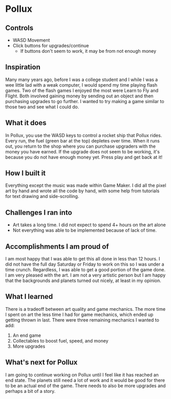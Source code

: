 # Pollux

## Controls
- WASD Movement
- Click buttons for upgrades/continue
  - If buttons don't seem to work, it may be from not enough money

## Inspiration
Many many years ago, before I was a college student and I while I was a wee little lad with a weak computer, I would spend my time playing flash games. Two of the flash games I enjoyed the most were Learn to Fly and Flight. Both involved gaining money by sending out an object and then purchasing upgrades to go further. I wanted to try making a game similar to those two and see what I could do.

## What it does
In Pollux, you use the WASD keys to control a rocket ship that Pollux rides. Every run, the fuel (green bar at the top) depletes over time. When it runs out, you return to the shop where you can purchase upgraders with the money you have earned. If the upgrade does not seem to be working, it's because you do not have enough money yet. Press play and get back at it!

## How I built it
Everything except the music was made within Game Maker. I did all the pixel art by hand and wrote all the code by hand, with some help from tutorials for text drawing and side-scrolling.

## Challenges I ran into
- Art takes a long time. I did not expect to spend 4+ hours on the art alone
- Not everything was able to be implemented because of lack of time.

## Accomplishments I am proud of
I am most happy that I was able to get this all done in less than 12 hours. I did not have the full day Saturday or Friday to work on this so I was under a time crunch. Regardless, I was able to get a good portion of the game done. I am very pleased with the art. I am not a very artistic person but I am happy that the backgrounds and planets turned out nicely, at least in my opinion.

## What I learned
There is a tradeoff between art quality and game mechanics. The more time I spent on art the less time I had for game mechanics, which ended up getting thrown in last. There were three remaining mechanics I wanted to add:
1) An end game
2) Collectables to boost fuel, speed, and money
3) More upgrades

## What's next for Pollux
I am going to continue working on Pollux until I feel like it has reached an end state.
The planets still need a lot of work and it would be good for there to be an actual end of the game. There needs to also be more upgrades and perhaps a bit of a story.
